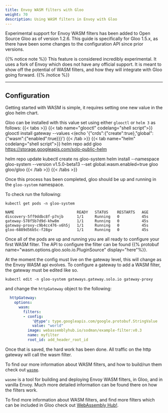 ```yaml
---
title: Envoy WASM filters with Gloo
weight: 70
description: Using WASM filters in Envoy with Gloo
---
```


Experimental support for Envoy WASM filters has been added to Open Source Gloo as of version 1.2.6. This guide is specifically for Gloo 1.5.x, as there have been some changes to the configuration API since prior versions.

{{% notice note %}}
This feature is considered incredibly experimental. It uses a fork of Envoy which does not have any official support. It 
is meant to show off the potential of WASM filters, and how they will integrate with Gloo going forward.
{{% /notice %}}

---

## Configuration

Getting started with WASM is simple, it requires setting one new value in the gloo helm chart.

Gloo can be installed with this value set using either `glooctl` or `helm 3` as follows:
{{< tabs >}}
{{< tab name="glooctl" codelang="shell script">}}
glooctl install gateway --values <(echo '{"crds":{"create":true},"global":{"wasm":{"enabled":true}}}')
{{< /tab >}}
{{< tab name="helm" codelang="shell script">}}
helm repo add gloo https://storage.googleapis.com/solo-public-helm

helm repo update
kubectl create ns gloo-system
helm install --namespace gloo-system --version v1.5.0-beta13 --set global.wasm.enabled=true gloo gloo/gloo
{{< /tab >}}
{{< /tabs >}}

Once this process has been completed, gloo should be up and running in the `gloo-system` namespace.

To check run the following:
```shell script
kubectl get pods -n gloo-system
``` 
```shell script
NAME                            READY   STATUS    RESTARTS   AGE
discovery-5ff9ddbc8f-p7njb      1/1     Running   0          45s
gateway-578f5b7d9d-khw8m        1/1     Running   0          45s
gateway-proxy-c9b4cc476-x6h5j   1/1     Running   0          45s
gloo-6889d56b5c-f28gv           1/1     Running   0          45s
```

Once all of the pods are up and running you are all ready to configure your first WASM filter. The API to configure the filter can be found {{% protobuf name="wasm.options.gloo.solo.io.PluginSource" display="here"%}}.

At the moment the config must live on the gateway level, this will change as the Envoy WASM api evolves. To configure a gateway
to add a WASM filter, the gateway must be edited like so.

```shell
kubectl edit -n gloo-system gateways.gateway.solo.io gateway-proxy
```

and change the `httpGateway` object to the following:

```yaml
  httpGateway:
    options:
      wasm:
        filters:
        - config:
            '@type': type.googleapis.com/google.protobuf.StringValue
            value: "world"
          image: webassemblyhub.io/sodman/example-filter:v0.3
          name: myfilter
          root_id: add_header_root_id
```

Once that is saved, the hard work has been done. All traffic on the http gateway will call the wasm filter.

To find our more information about WASM filters, and how to build/run them check out [`wasme`](https://github.com/solo-io/wasme).

`wasme` is a tool for building and deploying Envoy WASM filters, in Gloo, and in vanilla Envoy. Much more detailed information can be found there on how the filters work.

To find more information about WASM filters, and find more filters which can be included in Gloo check out [WebAssembly Hub!](https://webassemblyhub.io/).
